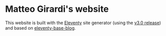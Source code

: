 # Matteo Girardi's website

This website is built with the [Eleventy](https://www.11ty.dev/) site generator (using the [v3.0 release](https://github.com/11ty/eleventy/releases/tag/v3.0.0)) and based on [eleventy-base-blog](https://github.com/11ty/eleventy-base-blog).
